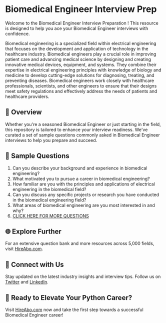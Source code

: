 # Biomedical Engineer Interview Prep

Welcome to the Biomedical Engineer Interview Preparation ! This resource is designed to help you ace your Biomedical Engineer interviews with confidence.

Biomedical engineering is a specialized field within electrical engineering that focuses on the development and application of technology in the healthcare industry. Biomedical engineers play a crucial role in improving patient care and advancing medical science by designing and creating innovative medical devices, equipment, and systems. They combine their expertise in electrical engineering principles with knowledge of biology and medicine to develop cutting-edge solutions for diagnosing, treating, and preventing diseases. Biomedical engineers work closely with healthcare professionals, scientists, and other engineers to ensure that their designs meet safety regulations and effectively address the needs of patients and healthcare providers.

## 🚀 Overview

Whether you're a seasoned Biomedical Engineer or just starting in the field, this repository is tailored to enhance your interview readiness. We've curated a set of sample questions commonly asked in Biomedical Engineer interviews to help you prepare and succeed.

## 📝 Sample Questions

1. Can you describe your background and experience in biomedical engineering?
2. What motivated you to pursue a career in biomedical engineering?
3. How familiar are you with the principles and applications of electrical engineering in the biomedical field?
4. Can you discuss any specific projects or research you have conducted in the biomedical engineering field?
5. What areas of biomedical engineering are you most interested in and why?
6. [CLICK HERE FOR MORE QUESTIONS](https://hireabo.com/job/3_2_36/Biomedical%20Engineer)

## 🌐 Explore Further

For an extensive question bank and more resources across 5,000 fields, visit [HireAbo.com](https://www.hireabo.com).

## 📱 Connect with Us

Stay updated on the latest industry insights and interview tips. Follow us on [Twitter](https://twitter.com/hireabo) and [LinkedIn](https://www.linkedin.com/in/hire-abo-3609972a8/).

## 🚀 Ready to Elevate Your Python Career?

Visit [HireAbo.com](https://www.hireabo.com) now and take the first step towards a successful Biomedical Engineer career!